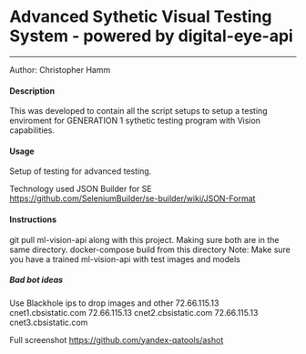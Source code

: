 # Advanced Sythetic Visual Testing System - powered by digital-eye-api
-------------------

Author: Christopher Hamm

#### Description
  This was developed to contain all the script setups to setup a testing enviroment for GENERATION 1 sythetic testing program with Vision capabilities.

#### Usage
  Setup of testing for advanced testing.


Technology used
JSON Builder for SE
https://github.com/SeleniumBuilder/se-builder/wiki/JSON-Format


#### Instructions
  git pull ml-vision-api along with this project. Making sure both are in the same directory.
  docker-compose build from this directory
  Note: Make sure you have a trained ml-vision-api with test images and models

##### Bad bot ideas
Use Blackhole ips to drop images and other
72.66.115.13 cnet1.cbsistatic.com
72.66.115.13 cnet2.cbsistatic.com
72.66.115.13 cnet3.cbsistatic.com



Full screenshot
https://github.com/yandex-qatools/ashot